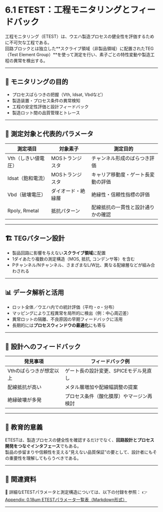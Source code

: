 # 6.1 ETEST：工程モニタリングとフィードバック

工程モニタリング（ETEST）は、ウエハ製造プロセスの健全性を評価するために不可欠な工程である。  
回路ブロックとは独立した**スクライブ領域（非製品領域）に配置されたTEG（Test Element Group）**を使って測定を行い、素子ごとの特性変動や製造工程の異常を検出する。

---

## 🎯 モニタリングの目的

- プロセスばらつきの把握（Vth, Idsat, Vbdなど）
- 製造装置・プロセス条件の異常検知
- 工程の安定性評価と設計フィードバック
- 製造ロット間の品質管理とトレース

---

## 🧪 測定対象と代表的パラメータ

| 測定項目 | 対象素子 | 測定目的 |
|----------|----------|-----------|
| Vth（しきい値電圧） | MOSトランジスタ | チャンネル形成のばらつき評価 |
| Idsat（飽和電流） | MOSトランジスタ | キャリア移動度・ゲート長変動の評価 |
| Vbd（破壊電圧） | ダイオード・絶縁層 | 絶縁性・信頼性指標の評価 |
| Rpoly, Rmetal | 抵抗パターン | 配線抵抗の一貫性と設計通りかの確認 |

---

## 🏗️ TEGパターン設計

- 製品回路に影響を与えない**スクライブ領域**に配置
- 1ダイあたり複数の測定構造（MOS, 抵抗, コンデンサ等）を含む
- Pチャンネル/Nチャンネル、さまざまなL/W比、異なる配線層などが組み合わされる

---

## 📊 データ解析と活用

- ロット全体／ウエハ内での統計評価（平均・σ・分布）
- マッピングにより工程異常を局所的に検出（例：中心周辺差）
- 異常ロットの隔離、不良原因の早期フィードバックに活用
- 長期的には**プロセスウィンドウの最適化**にも寄与

---

## 🔁 設計へのフィードバック

| 発見事項 | フィードバック例 |
|----------|------------------|
| Vthのばらつきが想定以上 | ゲート長の設計変更、SPICEモデル見直し |
| 配線抵抗が高い | メタル層増加や配線幅調整の提案 |
| 絶縁破壊が多発 | プロセス条件（酸化膜厚）やマージン再検討 |

---

## 🧭 教育的意義

ETESTは、製造プロセスの健全性を確認するだけでなく、**回路設計とプロセス開発をつなぐインタフェース**でもある。  
製品の歩留まりや信頼性を支える“見えない品質保証”の要として、設計者にもその重要性を理解してもらうべきである。

---

## 📎 関連資料

📄 詳細なETESTパラメータと測定構造については、以下の付録を参照：
👉 [Appendix: 0.18μm ETESTパラメータ一覧表（Markdown形式）](./appendix_etest_018.md)

---
